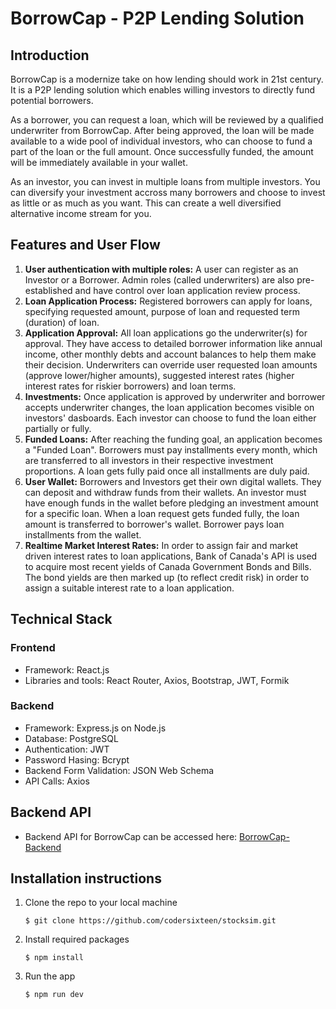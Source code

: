 # BorrowCap - P2P Lending Solution

## Introduction
BorrowCap is a modernize take on how lending should work in 21st century. It is a P2P lending solution which enables willing investors to directly fund potential borrowers. 

As a borrower, you can request a loan, which will be reviewed by a qualified underwriter from BorrowCap. After being approved, the loan will be made available to a wide pool of individual investors, who can choose to fund a part of the loan or the full amount. Once successfully funded, the amount will be immediately available in your wallet.

As an investor, you can invest in multiple loans from multiple investors. You can diversify your investment accross many borrowers and choose to invest as little or as much as you want. This can create a well diversified alternative income stream for you.


## Features and User Flow
1. **User authentication with multiple roles:** A user can register as an Investor or a Borrower. Admin roles (called underwriters) are also pre-established and have control over loan application review process.
2. **Loan Application Process:** Registered borrowers can apply for loans, specifying requested amount, purpose of loan and requested term (duration) of loan.
3. **Application Approval:** All loan applications go the underwriter(s) for approval. They have access to detailed borrower information like annual income, other monthly debts and account balances to help them make their decision. Underwriters can override user requested loan amounts (approve lower/higher amounts), suggested interest rates (higher interest rates for riskier borrowers) and loan terms.
4. **Investments:** Once application is approved by underwriter and borrower accepts underwriter changes, the loan application becomes visible on investors' dasboards. Each investor can choose to fund the loan either partially or fully.
5. **Funded Loans:** After reaching the funding goal, an application becomes a "Funded Loan". Borrowers must pay installments every month, which are transferred to all investors in their respective investment proportions. A loan gets fully paid once all installments are duly paid.
6. **User Wallet:** Borrowers and Investors get their own digital wallets. They can deposit and withdraw funds from their wallets. An investor must have enough funds in the wallet before pledging an investment amount for a specific loan. When a loan request gets funded fully, the loan amount is transferred to borrower's wallet. Borrower pays loan installments from the wallet.
7. **Realtime Market Interest Rates:** In order to assign fair and market driven interest rates to loan applications, Bank of Canada's API is used to acquire most recent yields of Canada Government Bonds and Bills. The bond yields are then marked up (to reflect credit risk) in order to assign a suitable interest rate to a loan application.


## Technical Stack
### Frontend
- Framework: React.js
- Libraries and tools: React Router, Axios, Bootstrap, JWT, Formik

### Backend
- Framework: Express.js on Node.js
- Database: PostgreSQL
- Authentication: JWT
- Password Hasing: Bcrypt
- Backend Form Validation: JSON Web Schema
- API Calls: Axios

## Backend API
- Backend API for BorrowCap can be accessed here: [BorrowCap-Backend](https://github.com/codersixteen/borrowcap-backend)

## Installation instructions
1. Clone the repo to your local machine
   
    `$ git clone https://github.com/codersixteen/stocksim.git`

2. Install required packages

    `$ npm install`

3. Run the app

    `$ npm run dev`